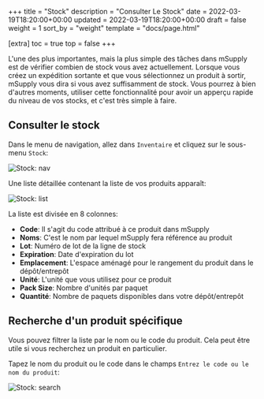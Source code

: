 +++
title = "Stock"
description = "Consulter Le Stock"
date = 2022-03-19T18:20:00+00:00
updated = 2022-03-19T18:20:00+00:00
draft = false
weight = 1
sort_by = "weight"
template = "docs/page.html"

[extra]
toc = true
top = false
+++

L'une des plus importantes, mais la plus simple des tâches dans mSupply est de vérifier combien de stock vous avez actuellement. Lorsque vous créez un expédition sortante et que vous sélectionnez un produit à sortir, mSupply vous dira si vous avez suffisamment de stock. Vous pourrez à bien d'autres moments, utiliser cette fonctionnalité pour avoir un apperçu rapide du niveau de vos stocks, et c'est très simple à faire.

## Consulter le stock

Dans le menu de navigation, allez dans `Inventaire` et cliquez sur le sous-menu  `Stock`: 

![Stock: nav](/docs/inventory/images/stock_gotostock.png)

Une liste détaillée contenant la liste de vos produits apparaît: 

![Stock: list](/docs/inventory/images/stock_viewstock_fr.png)

La liste est divisée en 8 colonnes: 
* **Code**: Il s'agit du code attribué à ce produit dans mSupply
* **Noms**: C'est le nom par lequel mSupply fera référence au produit
* **Lot**: Numéro de lot de la ligne de stock
* **Expiration**: Date d'expiration du lot
* **Emplacement**: L'espace aménagé pour le rangement du produit dans le dépôt/entrepôt
* **Unité**: L'unité que vous utilisez pour ce produit
* **Pack Size**: Nombre d'unités par paquet
* **Quantité**: Nombre de paquets disponibles dans votre dépôt/entrepôt


## Recherche d'un produit spécifique

Vous pouvez filtrer la liste par le nom ou le code du produit. Cela peut être utile si vous recherchez un produit en particulier.

Tapez le nom du produit ou le code dans le champs `Entrez le code ou le nom du produit`: 

![Stock: search](/docs/inventory/images/stock_search.gif)